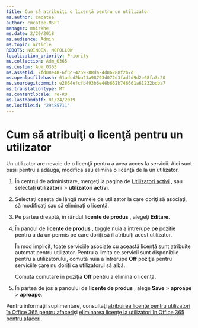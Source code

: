 ```yaml
---
title: Cum să atribuiţi o licenţă pentru un utilizator
ms.author: cmcatee
author: cmcatee-MSFT
manager: mnirkhe
ms.date: 2/20/2018
ms.audience: Admin
ms.topic: article
ROBOTS: NOINDEX, NOFOLLOW
localization_priority: Priority
ms.collection: Adm_O365
ms.custom: Adm_O365
ms.assetid: 7fd08e48-6f3c-4259-88da-4d06288f2b7d
ms.openlocfilehash: 61adcd2ba21a98793d072d3fad2d9d2e68fa3c20
ms.sourcegitcommit: e2864efcfb493b6e46b662b746661a61232bdba7
ms.translationtype: MT
ms.contentlocale: ro-RO
ms.lasthandoff: 01/24/2019
ms.locfileid: "29485711"
---
```

# <a name="how-to-assign-a-license-to-a-user"></a>Cum să atribuiţi o licenţă pentru un utilizator

Un utilizator are nevoie de o licenţă pentru a avea acces la servicii. Aici sunt paşii pentru a adăuga, modifica sau elimina o licenţă de la un utilizator.
  
1. În centrul de administrare, mergeţi la pagina de [Utilizatori activi](https://go.microsoft.com/fwlink/p/?linkid=834822) , sau selectaţi **utilizatorii** \> **utilizatori activi**.
    
2. Selectaţi caseta de lângă numele de utilizator la care doriţi să asociaţi, să modificaţi sau să eliminaţi o licenţă.
    
3. Pe partea dreaptă, în rândul **licente de produs** , alegeţi **Editare**.
    
4. În panoul de **licente de produs** , toggle nuia a întrerupe **pe** pozitie pentru a da un permis pe care doriţi să îl atribuiţi acest utilizator. 
    
    În mod implicit, toate serviciile asociate cu această licenţă sunt atribuite automat pentru utilizator. Pentru a limita ce servicii sunt disponibile pentru a utilizatorului, comută nuia a întrerupe **Off** poziţia pentru serviciile care nu doriţi ca utilizatorul să aibă. 
    
    Comuta comutare în poziţia **Off** pentru a elimina o licenţă. 
    
5. În partea de jos a panoului de **licente de produs** , alege **Save** \> **aproape** \> **aproape**.
    
Pentru informaţii suplimentare, consultaţi [atribuirea licenţe pentru utilizatori în Office 365 pentru afaceri](https://support.office.com/article/997596b5-4173-4627-b915-36abac6786dc)şi [eliminarea licenţe la utilizatori în Office 365 pentru afaceri](https://support.office.com/article/9b497c85-d0a4-4735-80fa-d3565bc05bd1).
  

